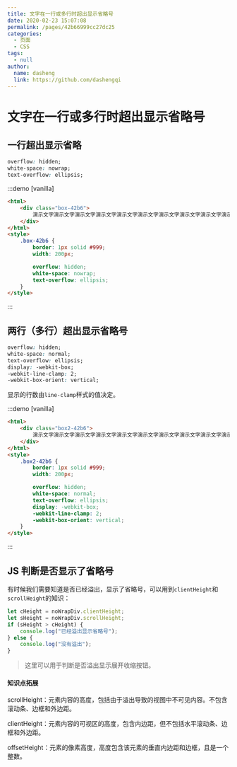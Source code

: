 ```yaml
---
title: 文字在一行或多行时超出显示省略号
date: 2020-02-23 15:07:08
permalink: /pages/42b66999cc27dc25
categories:
  - 页面
  - CSS
tags:
  - null
author:
  name: dasheng
  link: https://github.com/dashengqi
---
```


# 文字在一行或多行时超出显示省略号

## 一行超出显示省略

```css
overflow: hidden;
white-space: nowrap;
text-overflow: ellipsis;
```

<!-- more -->

:::demo [vanilla]

```html
<html>
	<div class="box-42b6">
		演示文字演示文字演示文字演示文字演示文字演示文字演示文字演示文字演示文字演示文字演示文字演示文字演示文字演示文字演示文字演示文字演示文字
	</div>
</html>
<style>
	.box-42b6 {
		border: 1px solid #999;
		width: 200px;

		overflow: hidden;
		white-space: nowrap;
		text-overflow: ellipsis;
	}
</style>
```

:::

## 两行（多行）超出显示省略号

```css
overflow: hidden;
white-space: normal;
text-overflow: ellipsis;
display: -webkit-box;
-webkit-line-clamp: 2;
-webkit-box-orient: vertical;
```

显示的行数由`line-clamp`样式的值决定。

:::demo [vanilla]

```html
<html>
	<div class="box2-42b6">
		演示文字演示文字演示文字演示文字演示文字演示文字演示文字演示文字演示文字演示文字演示文字演示文字演示文字演示文字演示文字演示文字演示文字
	</div>
</html>
<style>
	.box2-42b6 {
		border: 1px solid #999;
		width: 200px;

		overflow: hidden;
		white-space: normal;
		text-overflow: ellipsis;
		display: -webkit-box;
		-webkit-line-clamp: 2;
		-webkit-box-orient: vertical;
	}
</style>
```

:::

## JS 判断是否显示了省略号

有时候我们需要知道是否已经溢出，显示了省略号，可以用到`clientHeight`和`scrollHeight`的知识：

```js
let cHeight = noWrapDiv.clientHeight;
let sHeight = noWrapDiv.scrollHeight;
if (sHeight > cHeight) {
	console.log("已经溢出显示省略号");
} else {
	console.log("没有溢出");
}
```

> 这里可以用于判断是否溢出显示展开收缩按钮。

#### 知识点拓展

scrollHeight：元素内容的高度，包括由于溢出导致的视图中不可见内容。不包含滚动条、边框和外边距。

clientHeight：元素内容的可视区的高度，包含内边距，但不包括水平滚动条、边框和外边距。

offsetHeight：元素的像素高度，高度包含该元素的垂直内边距和边框，且是一个整数。
